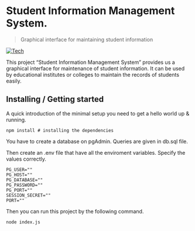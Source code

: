 # Student Information Management System.
> Graphical interface for maintaining student information

[![Tech](https://skillicons.dev/icons?i=nodejs,express,postgres,js,html,css)](https://skillicons.dev)

This project “Student Information Management System” provides us a graphical interface for maintenance of student information. It can be used by educational institutes or colleges to maintain the records of students easily. 

## Installing / Getting started

A quick introduction of the minimal setup you need to get a hello world up &
running.

```shell
npm install # installing the dependencies
```

You have to create a database on pgAdmin. Queries are given in db.sql file.

Then create an .env file that have all the enviroment variables. Specify the values correctly.

```shell
PG_USER=""
PG_HOST=""
PG_DATABASE=""
PG_PASSWORD=""
PG_PORT=""
SESSION_SECRET=""
PORT=""
```
Then you can run this project by the following command.

```shell
node index.js
```